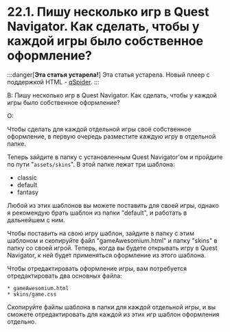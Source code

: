 # 22.1. Пишу несколько игр в Quest Navigator. Как сделать, чтобы у каждой игры было собственное оформление?
<!-- [:faq_22_01] -->

:::danger[**Эта статья устарела!**]
Эта статья устарела. Новый плеер с поддержкой HTML - [qSpider](04_qspider_0004.md).
:::

В: Пишу несколько игр в Quest Navigator. Как сделать, чтобы у каждой игры было собственное оформление?

О:

Чтобы сделать для каждой отдельной игры своё собственное оформление, в первую очередь разместите каждую игру в отдельной папке.

Теперь зайдите в папку с установленным Quest Navigator'ом и пройдите по пути "`assets/skins`". В этой папке лежат три шаблона:

* classic
* default
* fantasy

Любой из этих шаблонов вы можете поставить для своей игры, однако я рекомендую брать шаблон из папки "default", и работать в дальнейшем с ним.

Чтобы поставить на свою игру шаблон, зайдите в папку с этим шаблоном и скопируйте файл "gameAwesomium.html" и папку "skins" в папку со своей игрой. Теперь, когда вы будете открывать игру в Quest Navigator, к ней будет применяться оформление из этого шаблона.

Чтобы отредактировать оформление игры, вам потребуется отредактировать два основных файла:

	* gameAwesomium.html
	* skins/game.css

Скопируйте файлы шаблона в папки для каждой отдельной игры, и вы сможете отредактировать для каждой из этих игр шаблон оформления отдельно.